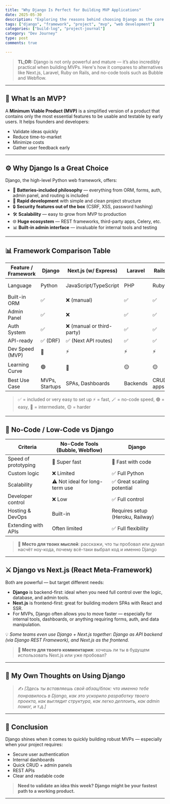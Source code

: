 ```yaml
---
title: "Why Django Is Perfect for Building MVP Applications"
date: 2025-05-30
description: "Exploring the reasons behind choosing Django as the core framework for my current project."
tags: ["django", "framework", "project", "mvp", "web development"]
categories: ["build-log", "project-journal"]
category: "Dev Journey"
type: post
comments: true

---
```


> **TL;DR:** Django is not only powerful and mature — it’s also incredibly practical when building MVPs. Here's how it compares to alternatives like Next.js, Laravel, Ruby on Rails, and no-code tools such as Bubble and Webflow.

---

## 🧱 What Is an MVP?

A **Minimum Viable Product (MVP)** is a simplified version of a product that contains only the most essential features to be usable and testable by early users. It helps founders and developers:

- Validate ideas quickly
- Reduce time-to-market
- Minimize costs
- Gather user feedback early

---

## ⚙️ Why Django Is a Great Choice

Django, the high-level Python web framework, offers:

- 🔧 **Batteries-included philosophy** — everything from ORM, forms, auth, admin panel, and routing is included
- 🚀 **Rapid development** with simple and clean project structure
- 🔒 **Security features out of the box** (CSRF, XSS, password hashing)
- 🛠️ **Scalability** — easy to grow from MVP to production
- 🌐 **Huge ecosystem** — REST frameworks, third-party apps, Celery, etc.
- 📊 **Built-in admin interface** — invaluable for internal tools and testing

---

## 📊 Framework Comparison Table

| Feature / Framework     | **Django** | Next.js (w/ Express) | Laravel | Rails | Bubble / No-Code |
|-------------------------|------------|-----------------------|---------|-------|------------------|
| Language                | Python     | JavaScript/TypeScript | PHP     | Ruby  | Visual Interface |
| Built-in ORM            | ✅         | ❌ (manual)            | ✅       | ✅     | ✅ (abstracted)   |
| Admin Panel             | ✅         | ❌                    | ✅       | ✅     | ✅               |
| Auth System             | ✅         | ❌ (manual or third-party) | ✅ | ✅     | ✅               |
| API-ready               | ✅ (DRF)   | ✅ (Next API routes)   | ✅       | ✅     | ❌ (limited)     |
| Dev Speed (MVP)         | 🚀         | ⚡️                    | ⚡️      | ⚡️    | 🪄 (fastest)     |
| Learning Curve          | 🟢         | 🔵                    | 🟡      | 🟡    | 🟢 (for non-devs)|
| Best Use Case           | MVPs, Startups | SPAs, Dashboards  | Backends | CRUD apps | Landing Pages   |

> ✅ = included or very easy to set up
> ⚡️ = fast, 🪄 = no-code speed, 🟢 = easy, 🔵 = intermediate, 🟡 = harder

---

## 🧠 No-Code / Low-Code vs Django

| Criteria                  | No-Code Tools (Bubble, Webflow) | Django |
|---------------------------|----------------------------------|--------|
| Speed of prototyping      | 🥇 Super fast                    | 🚀 Fast with code
| Custom logic              | ❌ Limited                      | ✅ Full Python
| Scalability               | ⚠️ Not ideal for long-term use  | ✅ Great scaling potential
| Developer control         | ❌ Low                          | ✅ Full control
| Hosting & DevOps          | Built-in                        | Requires setup (Heroku, Railway)
| Extending with APIs       | Often limited                   | ✅ Full flexibility

> 📝 **Место для твоих мыслей**: расскажи, что ты пробовал или думал насчёт ноу-кода, почему всё-таки выбрал код и именно Django

---

## ⚔️ Django vs Next.js (React Meta-Framework)

Both are powerful — but target different needs:

- **Django** is backend-first: ideal when you need full control over the logic, database, and admin tools.
- **Next.js** is frontend-first: great for building modern SPAs with React and SSR.
- For MVPs, Django often allows you to move faster — especially for internal tools, dashboards, or anything requiring forms, auth, and data manipulation.

💡 *Some teams even use Django + Next.js together: Django as API backend (via Django REST Framework), and Next.js as the frontend.*

> 📝 **Место для твоего комментария**: хочешь ли ты в будущем использовать Next.js или уже пробовал?

---

## 🔄 My Own Thoughts on Using Django

> ✍️ _[Здесь ты вставляешь свой абзац/блок: что именно тебе понравилось в Django, как это ускорило разработку твоего проекта, как выглядит структура, как легко деплоить, как admin помог, и т.д.]_

---

## 🏁 Conclusion

Django shines when it comes to quickly building robust MVPs — especially when your project requires:

- Secure user authentication
- Internal dashboards
- Quick CRUD + admin panels
- REST APIs
- Clear and readable code

> **Need to validate an idea this week? Django might be your fastest path to a working product.**

---
